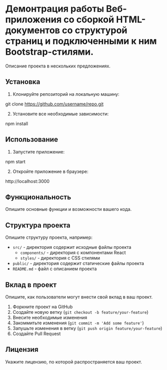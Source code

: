 # Демонтрация работы Веб-приложения со сборкой HTML-документов со структурой страниц и подключенными к ним Bootstrap-стилями.

Описание проекта в нескольких предложениях.

## Установка

1. Клонируйте репозиторий на локальную машину:

git clone https://github.com/username/repo.git


2. Установите все необходимые зависимости:

npm install


## Использование

1. Запустите приложение:

npm start


2. Откройте приложение в браузере:

http://localhost:3000


## Функциональность

Опишите основные функции и возможности вашего кода.

## Структура проекта

Опишите структуру проекта, например:

- `src/` - директория содержит исходные файлы проекта
  - `components/` - директория с компонентами React
  - `styles/` - директория с CSS стилями
- `public/` - директория содержит статические файлы проекта
- `README.md` - файл с описанием проекта

## Вклад в проект

Опишите, как пользователи могут внести свой вклад в ваш проект.

1. Форкните проект на GitHub
2. Создайте новую ветку (`git checkout -b feature/your-feature`)
3. Внесите необходимые изменения
4. Закоммитьте изменения (`git commit -m 'Add some feature'`)
5. Запушьте изменения в ветку (`git push origin feature/your-feature`)
6. Создайте Pull Request

## Лицензия

Укажите лицензию, по которой распространяется ваш проект.
